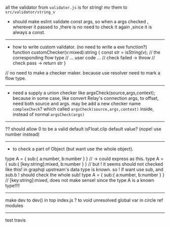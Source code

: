 all the validator from `validator.js` is for string! mv them to `src/validator/string_v`

  * should make eslint validate  const args, so when a args checked ,
  wherever it passed to ,there is no need to check it again ,since it is always
  a const.

-------------------------------
  * how to write custom validator. (no need to write a exe function?)
function customChecker(v:mixed):string {
  const str = isString(v); // the corresponding flow type
  // ... user code ...
  // check failed -> throw
  // check pass -> return str
}

// no need to make a checker maker. because use resolver need to mark
a flow type.

-----------------------------------
  * need a supply a union checker like
  argsCheck(source,args,context);
  because in some case, like convert Relay's connection args, to offset,
  need both source and args.
  may be add a new checker name `complexCheck`? which called `argsCheck(source,args,context)` inside, instead of normal `argsCheck(args)`

-------------
 ?? should allow 0 to be a valid default isFloat.clip default value? (nope! use number instead)

-------------------
  * to check a part of Object (but want use the whole object).

type A = {
  sub:{
    a:number,
    b:number
  }
}
// -> could express as this.
type A = {
  sub:{
    [key:string]:mixed,
    b:number
  }
}
// but ! it seems should not checked like this! in graphql upstream's data type is known.
so ! if want use  sub, and sub.b ! should check the whole sub!
type A = {
  sub:{
    a:number,
    b:number
  }
}
// [key:string]:mixed, does not make sense! since the  type A is a known type!!!!

--------
 make dev to dev() in top index.js ? to void unresolved global var in circle ref modules

 ---
 test travis

